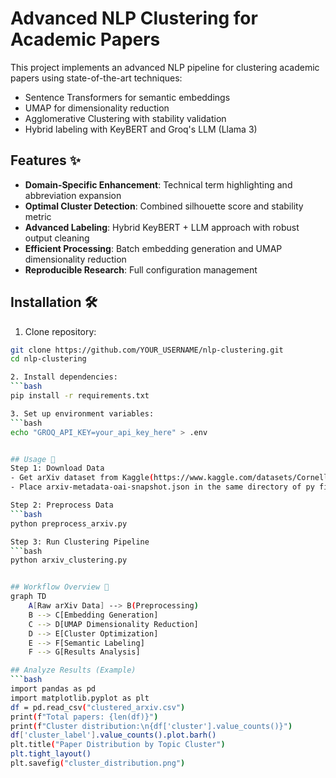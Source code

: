 # Advanced NLP Clustering for Academic Papers

This project implements an advanced NLP pipeline for clustering academic papers using state-of-the-art techniques:
- Sentence Transformers for semantic embeddings
- UMAP for dimensionality reduction
- Agglomerative Clustering with stability validation
- Hybrid labeling with KeyBERT and Groq's LLM (Llama 3)

## Features ✨
- **Domain-Specific Enhancement**: Technical term highlighting and abbreviation expansion
- **Optimal Cluster Detection**: Combined silhouette score and stability metric
- **Advanced Labeling**: Hybrid KeyBERT + LLM approach with robust output cleaning
- **Efficient Processing**: Batch embedding generation and UMAP dimensionality reduction
- **Reproducible Research**: Full configuration management

## Installation 🛠️
1. Clone repository:
```bash
git clone https://github.com/YOUR_USERNAME/nlp-clustering.git
cd nlp-clustering

2. Install dependencies:
```bash
pip install -r requirements.txt

3. Set up environment variables:
```bash
echo "GROQ_API_KEY=your_api_key_here" > .env


## Usage 🚀
Step 1: Download Data
- Get arXiv dataset from Kaggle(https://www.kaggle.com/datasets/Cornell-University/arxiv/data)
- Place arxiv-metadata-oai-snapshot.json in the same directory of py file.

Step 2: Preprocess Data
```bash 
python preprocess_arxiv.py

Step 3: Run Clustering Pipeline
```bash
python arxiv_clustering.py


## Workflow Overview 🔄
graph TD
    A[Raw arXiv Data] --> B(Preprocessing)
    B --> C[Embedding Generation]
    C --> D[UMAP Dimensionality Reduction]
    D --> E[Cluster Optimization]
    E --> F[Semantic Labeling]
    F --> G[Results Analysis]

## Analyze Results (Example)
```bash
import pandas as pd
import matplotlib.pyplot as plt
df = pd.read_csv("clustered_arxiv.csv")
print(f"Total papers: {len(df)}")
print(f"Cluster distribution:\n{df['cluster'].value_counts()}")
df['cluster_label'].value_counts().plot.barh()
plt.title("Paper Distribution by Topic Cluster")
plt.tight_layout()
plt.savefig("cluster_distribution.png")
